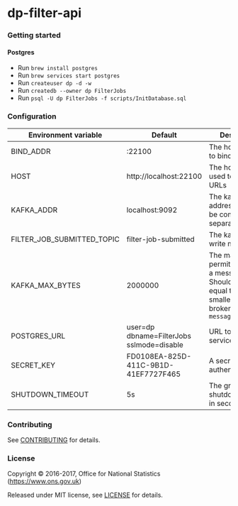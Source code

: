 dp-filter-api
================

### Getting started

#### Postgres
* Run ```brew install postgres```
* Run ```brew services start postgres```
* Run ```createuser dp -d -w```
* Run ```createdb --owner dp FilterJobs```
* Run ```psql -U dp FilterJobs -f scripts/InitDatabase.sql```

### Configuration

| Environment variable       | Default                                   | Description
| -------------------------- | ----------------------------------------- | -----------
| BIND_ADDR                  | :22100                                    | The host and port to bind to
| HOST                       | http://localhost:22100                    | The host name used to build URLs
| KAFKA_ADDR                 | localhost:9092                            | The kafka broker addresses (can be comma separated)
| FILTER_JOB_SUBMITTED_TOPIC | filter-job-submitted                      | The kafka topic to write messages to
| KAFKA_MAX_BYTES            | 2000000                | The maximum permitted size of a message. Should be set equal to or smaller than the broker's `message.max.bytes`
| POSTGRES_URL               | user=dp dbname=FilterJobs sslmode=disable | URL to a Postgres services
| SECRET_KEY                 | FD0108EA-825D-411C-9B1D-41EF7727F465      | A secret key used authentication
| SHUTDOWN_TIMEOUT           | 5s                                  | The graceful shutdown timeout in seconds

### Contributing

See [CONTRIBUTING](CONTRIBUTING.md) for details.

### License

Copyright © 2016-2017, Office for National Statistics (https://www.ons.gov.uk)

Released under MIT license, see [LICENSE](LICENSE.md) for details.
